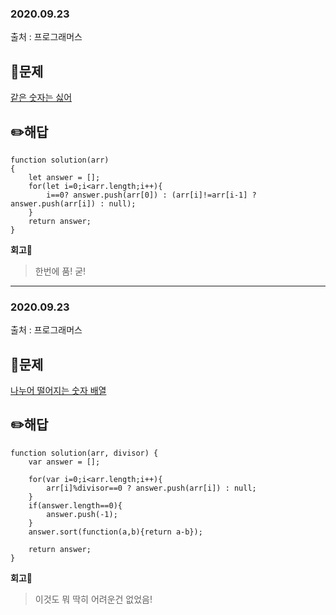### 2020.09.23

출처 : 프로그래머스

## 📝문제

[같은 숫자는 싫어](https://programmers.co.kr/learn/courses/30/lessons/12906)

## ✏️해답

```
function solution(arr)
{
    let answer = [];
    for(let i=0;i<arr.length;i++){
        i==0? answer.push(arr[0]) : (arr[i]!=arr[i-1] ?answer.push(arr[i]) : null);
    }
    return answer;
}
```

**회고🧐**

> 한번에 품! 굳!

---

### 2020.09.23

출처 : 프로그래머스

## 📝문제

[나누어 떨어지는 숫자 배열](https://programmers.co.kr/learn/courses/30/lessons/12910)

## ✏️해답

```
function solution(arr, divisor) {
    var answer = [];

    for(var i=0;i<arr.length;i++){
        arr[i]%divisor==0 ? answer.push(arr[i]) : null;    
    }
    if(answer.length==0){
        answer.push(-1); 
    }
    answer.sort(function(a,b){return a-b});

    return answer;
}
```

**회고🧐**

> 이것도 뭐 딱히 어려운건 없었음!